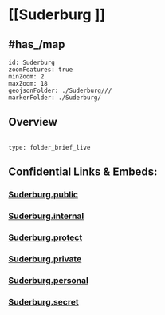 # [[Suderburg ]]



## #has_/map 

```leaflet
id: Suderburg
zoomFeatures: true 
minZoom: 2 
maxZoom: 18
geojsonFolder: ./Suderburg///
markerFolder: ./Suderburg/
```



## Overview
 
```folderv
```

```ccard
type: folder_brief_live
```
 


## Confidential Links & Embeds: 

### [Suderburg.public](/_public/\Earth\Continent\Europe\Europe~Central\Germany\Germany~West\Niedersachsen\counties~Niedersachsen\Uelzen\cities~UelzenSuderburg.public.md) 

### [Suderburg.internal](/_internal/\Earth\Continent\Europe\Europe~Central\Germany\Germany~West\Niedersachsen\counties~Niedersachsen\Uelzen\cities~UelzenSuderburg.internal.md) 

### [Suderburg.protect](/_protect/\Earth\Continent\Europe\Europe~Central\Germany\Germany~West\Niedersachsen\counties~Niedersachsen\Uelzen\cities~UelzenSuderburg.protect.md) 

### [Suderburg.private](/_private/\Earth\Continent\Europe\Europe~Central\Germany\Germany~West\Niedersachsen\counties~Niedersachsen\Uelzen\cities~UelzenSuderburg.private.md) 

### [Suderburg.personal](/_personal/\Earth\Continent\Europe\Europe~Central\Germany\Germany~West\Niedersachsen\counties~Niedersachsen\Uelzen\cities~UelzenSuderburg.personal.md) 

### [Suderburg.secret](/_secret/\Earth\Continent\Europe\Europe~Central\Germany\Germany~West\Niedersachsen\counties~Niedersachsen\Uelzen\cities~UelzenSuderburg.secret.md)


